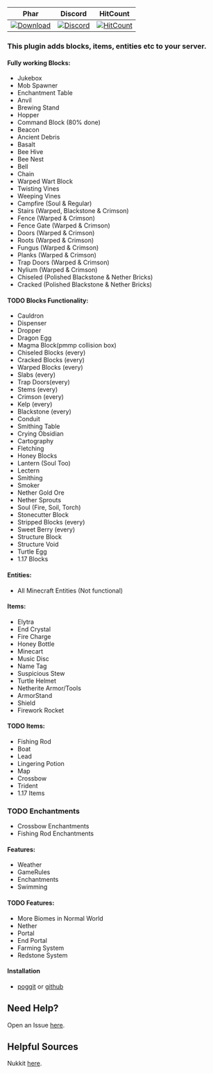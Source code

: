 | Phar | Discord | HitCount |
| :---: | :---: | :---: |
 [![Download](https://img.shields.io/badge/download-latest-blue.svg)](https://poggit.pmmp.io/ci/CLADevs/VanillaX) | [![Discord](https://camo.githubusercontent.com/455152269a0ed38255ed15e375084d4dd08e0c98/68747470733a2f2f696d672e736869656c64732e696f2f62616467652f636861742d6f6e253230646973636f72642d3732383944412e737667)](https://discord.gg/f7yGTzE) | [![HitCount](http://hits.dwyl.io/CLADevs/VanillaX.svg)](http://hits.dwyl.io/CLADevs/VanillaX)

### This plugin adds blocks, items, entities etc to your server.
#### Fully working Blocks:
- Jukebox
- Mob Spawner
- Enchantment Table
- Anvil
- Brewing Stand
- Hopper
- Command Block (80% done)
- Beacon
- Ancient Debris
- Basalt
- Bee Hive
- Bee Nest
- Bell
- Chain
- Warped Wart Block
- Twisting Vines
- Weeping Vines
- Campfire (Soul & Regular)
- Stairs (Warped, Blackstone & Crimson)
- Fence (Warped & Crimson)
- Fence Gate (Warped & Crimson)
- Doors (Warped & Crimson)
- Roots (Warped & Crimson)
- Fungus (Warped & Crimson)
- Planks (Warped & Crimson)
- Trap Doors (Warped & Crimson)
- Nylium (Warped & Crimson)
- Chiseled (Polished Blackstone & Nether Bricks)
- Cracked (Polished Blackstone & Nether Bricks)

#### TODO Blocks Functionality:
- Cauldron
- Dispenser
- Dropper
- Dragon Egg
- Magma Block(pmmp collision box)
- Chiseled Blocks (every)
- Cracked Blocks (every)
- Warped Blocks (every)
- Slabs (every)
- Trap Doors(every)
- Stems (every)
- Crimson (every)
- Kelp (every)
- Blackstone (every)
- Conduit
- Smithing Table
- Crying Obsidian
- Cartography
- Fletching
- Honey Blocks
- Lantern (Soul Too)
- Lectern
- Smithing
- Smoker
- Nether Gold Ore
- Nether Sprouts
- Soul (Fire, Soil, Torch)
- Stonecutter Block
- Stripped Blocks (every)
- Sweet Berry (every)
- Structure Block
- Structure Void
- Turtle Egg
- 1.17 Blocks

#### Entities:
- All Minecraft Entities (Not functional)

#### Items:
- Elytra
- End Crystal
- Fire Charge
- Honey Bottle
- Minecart
- Music Disc
- Name Tag
- Suspicious Stew
- Turtle Helmet
- Netherite Armor/Tools
- ArmorStand
- Shield
- Firework Rocket

#### TODO Items:
- Fishing Rod
- Boat
- Lead
- Lingering Potion
- Map
- Crossbow
- Trident
- 1.17 Items

### TODO Enchantments
- Crossbow Enchantments
- Fishing Rod Enchantments

#### Features:
- Weather
- GameRules
- Enchantments
- Swimming

#### TODO Features:
- More Biomes in Normal World
- Nether
- Portal
- End Portal
- Farming System
- Redstone System

#### Installation
-  [poggit](https://poggit.pmmp.io/ci/CLADevs/VanillaX) or [github](https://github.com/CLADevs/VanillaX)

## Need Help?
  Open an Issue [here](https://github.com/CLADevs/VanillaX/issues/new).

## Helpful Sources
  Nukkit [here](https://github.com/CloudburstMC/Nukkit).